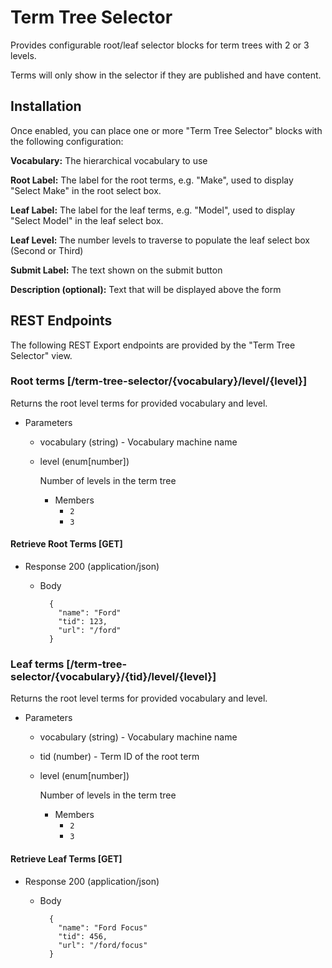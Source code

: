 # Term Tree Selector

Provides configurable root/leaf selector blocks for term trees with 2 or 3 levels.

Terms will only show in the selector if they are published and have content.

## Installation

Once enabled, you can place one or more "Term Tree Selector" blocks
with the following configuration:

**Vocabulary:** The hierarchical vocabulary to use

**Root Label:** The label for the root terms, e.g. "Make", used to
display "Select Make" in the root select box.

**Leaf Label:** The label for the leaf terms, e.g. "Model", used to
display "Select Model" in the leaf select box.

**Leaf Level:** The number levels to traverse to populate the leaf
select box (Second or Third)

**Submit Label:** The text shown on the submit button

**Description (optional):** Text that will be displayed above the form

## REST Endpoints
The following REST Export endpoints are provided by the
"Term Tree Selector" view.

### Root terms [/term-tree-selector/{vocabulary}/level/{level}]

Returns the root level terms for provided vocabulary and level.

+ Parameters
    + vocabulary (string) - Vocabulary machine name
    + level (enum[number])

         Number of levels in the term tree

        + Members
            + `2`
            + `3`

#### Retrieve Root Terms [GET]

+ Response 200 (application/json)

    + Body

            {
              "name": "Ford"
              "tid": 123,
              "url": "/ford"
            }

### Leaf terms [/term-tree-selector/{vocabulary}/{tid}/level/{level}]

Returns the root level terms for provided vocabulary and level.

+ Parameters
    + vocabulary (string) - Vocabulary machine name
    + tid (number) - Term ID of the root term
    + level (enum[number])

         Number of levels in the term tree

        + Members
            + `2`
            + `3`

#### Retrieve Leaf Terms [GET]

+ Response 200 (application/json)

    + Body

            {
              "name": "Ford Focus"
              "tid": 456,
              "url": "/ford/focus"
            }

